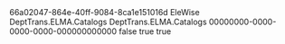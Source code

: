 ﻿<?xml version="1.0" encoding="utf-8"?>
<AssemblyInfo xmlns:xsi="http://www.w3.org/2001/XMLSchema-instance" xmlns:xsd="http://www.w3.org/2001/XMLSchema">
  <Uid>66a02047-864e-40ff-9084-8ca1e151016d</Uid>
  <AccessLevel>EleWise</AccessLevel>
  <Name>DeptTrans.ELMA.Catalogs</Name>
  <DisplayName>DeptTrans.ELMA.Catalogs</DisplayName>
  <Images />
  <ModuleUid>00000000-0000-0000-0000-000000000000</ModuleUid>
  <IsComVisible>false</IsComVisible>
  <IsComponentAssembly>true</IsComponentAssembly>
  <IsModelAssembly>true</IsModelAssembly>
</AssemblyInfo>